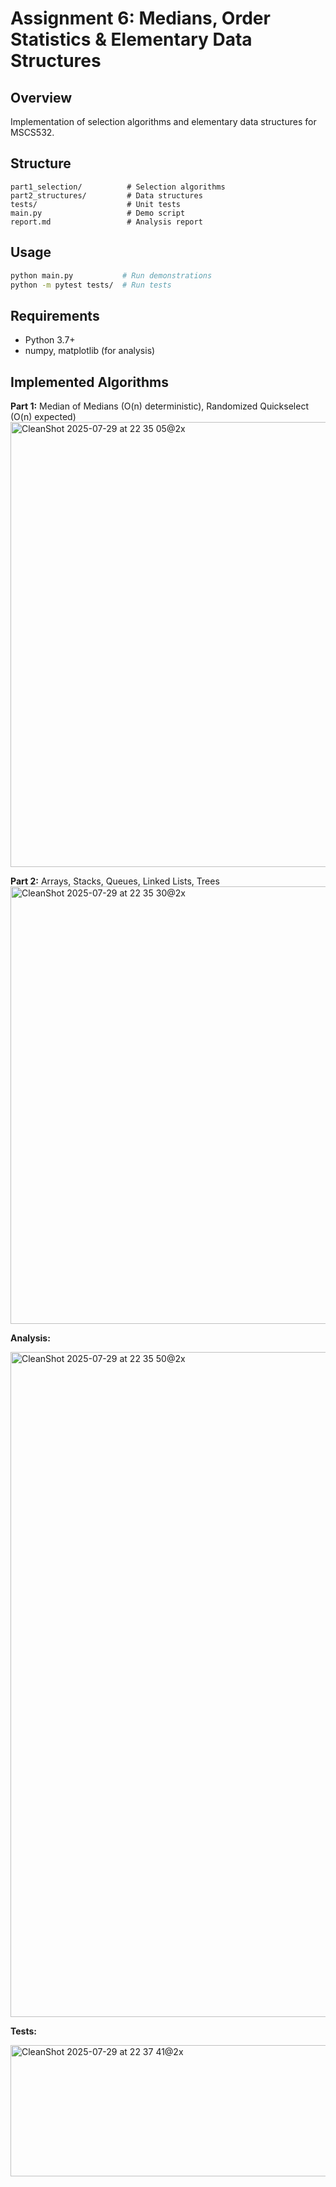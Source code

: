 # Assignment 6: Medians, Order Statistics & Elementary Data Structures

## Overview
Implementation of selection algorithms and elementary data structures for MSCS532.

## Structure
```
part1_selection/          # Selection algorithms
part2_structures/         # Data structures  
tests/                    # Unit tests
main.py                   # Demo script
report.md                 # Analysis report
```

## Usage
```bash
python main.py           # Run demonstrations
python -m pytest tests/  # Run tests
```

## Requirements
- Python 3.7+
- numpy, matplotlib (for analysis)

## Implemented Algorithms
**Part 1:** Median of Medians (O(n) deterministic), Randomized Quickselect (O(n) expected)
<img width="1030" height="712" alt="CleanShot 2025-07-29 at 22 35 05@2x" src="https://github.com/user-attachments/assets/30e64870-ea27-48df-bb1a-87a52b571d2e" />

**Part 2:** Arrays, Stacks, Queues, Linked Lists, Trees
<img width="896" height="700" alt="CleanShot 2025-07-29 at 22 35 30@2x" src="https://github.com/user-attachments/assets/cd897ada-c4ca-4392-adde-aed185b50a43" />

**Analysis:** 

<img width="854" height="1064" alt="CleanShot 2025-07-29 at 22 35 50@2x" src="https://github.com/user-attachments/assets/4d817d57-a44b-4f5b-aa83-c7a0ceee9ced" />

**Tests:** 

<img width="2092" height="210" alt="CleanShot 2025-07-29 at 22 37 41@2x" src="https://github.com/user-attachments/assets/702a689e-5396-4e12-8588-6040290c59fb" />

